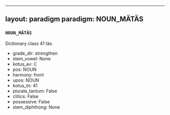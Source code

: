 
---
layout: paradigm
paradigm: NOUN_MÄTÄS
---
### ` NOUN_MÄTÄS `

Dictionary class 41 täs
* grade_dir: strengthen
* stem_vowel: None
* kotus_av: C
* pos: NOUN
* harmony: front
* upos: NOUN
* kotus_tn: 41
* plurale_tantum: False
* clitics: False
* possessive: False
* stem_diphthong: None
